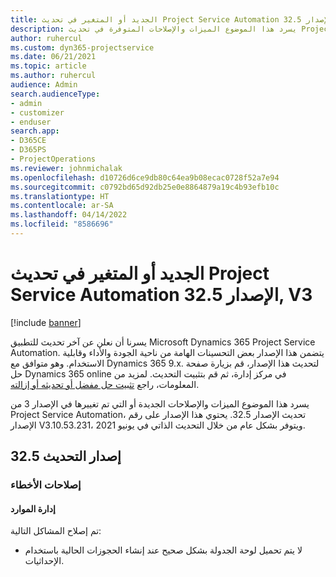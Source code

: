 ```yaml
---
title: الجديد أو المتغير في تحديث Project Service Automation الإصدار 32.5, V3
description: يسرد هذا الموضوع الميزات والإصلاحات المتوفرة في تحديث Project Service Automation، الإصدار 32.5, V3.
author: ruhercul
ms.custom: dyn365-projectservice
ms.date: 06/21/2021
ms.topic: article
ms.author: ruhercul
audience: Admin
search.audienceType:
- admin
- customizer
- enduser
search.app:
- D365CE
- D365PS
- ProjectOperations
ms.reviewer: johnmichalak
ms.openlocfilehash: d10726d6ce9db80c64ea9b08ecac0728f52a7e94
ms.sourcegitcommit: c0792bd65d92db25e0e8864879a19c4b93efb10c
ms.translationtype: HT
ms.contentlocale: ar-SA
ms.lasthandoff: 04/14/2022
ms.locfileid: "8586696"
---
```

# <a name="whats-new-or-changed-in-project-service-automation-update-release-325-v3"></a>الجديد أو المتغير في تحديث Project Service Automation الإصدار 32.5, V3

[!include [banner](../includes/psa-now-project-operations.md)]

يسرنا أن نعلن عن آخر تحديث للتطبيق Microsoft Dynamics 365 Project Service Automation. يتضمن هذا الإصدار بعض التحسينات الهامة من ناحية الجودة والأداء وقابلية الاستخدام. وهو متوافق مع Dynamics 365 9.x. لتحديث هذا الإصدار، قم بزيارة صفحة حل Dynamics 365 online في مركز إدارة، ثم قم بتثبيت التحديث. لمزيد من المعلومات، راجع [تثبيت حل مفضل أو تحديثه أو إزالته](/power-platform/admin/install-remove-preferred-solution).

يسرد هذا الموضوع الميزات والإصلاحات الجديدة أو التي تم تغييرها في الإصدار 3 من Project Service Automation، تحديث الإصدار 32.5. يحتوي هذا الإصدار على رقم الإصدار V3.10.53.231، ويتوفر بشكل عام من خلال التحديث الذاتي في يونيو 2021.

## <a name="update-release-325"></a>إصدار التحديث 32.5

### <a name="bug-fixes"></a>إصلاحات الأخطاء

#### <a name="resource-management"></a>إدارة الموارد

تم إصلاح المشاكل التالية:

- لا يتم تحميل لوحة الجدولة بشكل صحيح عند إنشاء الحجوزات الحالية باستخدام الإحداثيات.

